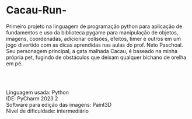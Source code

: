 # Cacau-Run-

Primeiro projeto na linguagem de programação python para aplicação de fundamentos e uso da biblioteca pygame para manipulação de objetos, imagens, coordenadas, adicionar colisões, efeitos, timer e outros em um jogo divertido com as dicas aprendidas nas aulas do prof. Neto Paschoal. Seu personagem principal, a gata malhada Cacau, é baseado na minha própria pet, fugindo de obstáculos que deixam qualquer bichano de orelha em pé.

<br>
<br>

Linguagem usada: Python<br>
IDE: PyCharm 2023.2<br>
Software para edição das imagens: Paint3D<br>
Nível de dificuldade: intermediário<br>
